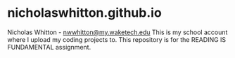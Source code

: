 # nicholaswhitton.github.io


Nicholas Whitton - nwwhitton@my.waketech.edu
This is my school account where I upload my coding projects to.
This repository is for the READING IS FUNDAMENTAL assignment.
